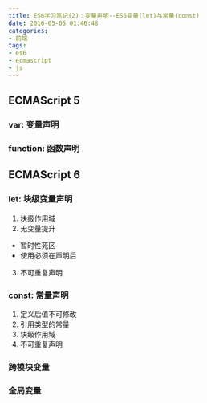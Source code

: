 ```yaml
---
title: ES6学习笔记(2)：变量声明--ES6变量(let)与常量(const)  
date: 2016-05-05 01:46:48  
categories:
- 前端
tags: 
- es6
- ecmascript
- js
---
```


## ECMAScript 5
### var: 变量声明 
### function: 函数声明

## ECMAScript 6
### let: 块级变量声明
1. 块级作用域
2. 无变量提升
 - 暂时性死区
 - 使用必须在声明后
3. 不可重复声明

### const: 常量声明
1. 定义后值不可修改
2. 引用类型的常量
3. 块级作用域
4. 不可重复声明

### 跨模块变量

### 全局变量